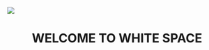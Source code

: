 ![](https://static.wikia.nocookie.net/omori/images/2/28/%D0%91%D0%B5%D0%BB%D0%BE%D0%B5_%D0%BF%D1%80%D0%BE%D1%81%D1%82%D1%80%D0%B0%D0%BD%D1%81%D1%82%D0%B2%D0%BE_%D0%B2%D0%B2%D0%B5%D0%B4%D0%B5%D0%BD%D0%B8%D0%B5.gif/revision/latest?cb=20210715140827&path-prefix=ru)

# <div align="center"> WELCOME TO WHITE SPACE
